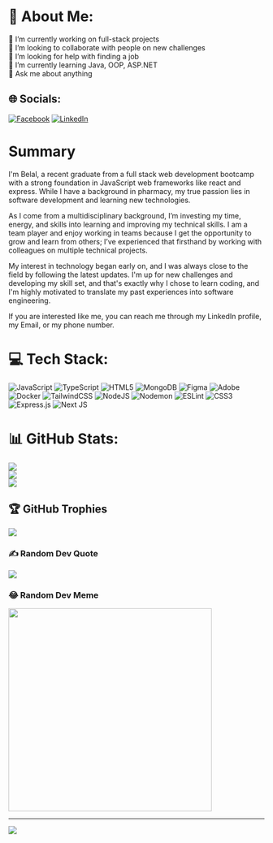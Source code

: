 # 💫 About Me:
🔭 I’m currently working on full-stack projects<br>👯 I’m looking to collaborate with people on new challenges<br>🤝 I’m looking for help with finding a job<br>🌱 I’m currently learning Java, OOP, ASP.NET<br>💬 Ask me about anything


## 🌐 Socials:
[![Facebook](https://img.shields.io/badge/Facebook-%231877F2.svg?logo=Facebook&logoColor=white)](https://facebook.com/https://www.facebook.com/belal.abomoalsh) [![LinkedIn](https://img.shields.io/badge/LinkedIn-%230077B5.svg?logo=linkedin&logoColor=white)](https://linkedin.com/in/https://www.linkedin.com/in/belalabomoailish) 

# Summary
I'm Belal, a recent graduate from a full stack web development bootcamp with a strong foundation in JavaScript web frameworks like react and express. While I have a background in pharmacy, my true passion lies in software development and learning new technologies. 

As I come from a multidisciplinary background, I’m investing my time, energy, and skills into learning and improving my technical skills. I am a team player and enjoy working in teams because I get the opportunity to grow and learn from others; I’ve experienced that firsthand by working with colleagues on multiple technical projects.

My interest in technology began early on, and I was always close to the field by following the latest updates. I'm up for new challenges and developing my skill set, and that's exactly why I chose to learn coding, and I'm highly motivated to translate my past experiences into software engineering.

If you are interested like me, you can reach me through my LinkedIn profile, my Email, or my phone number.

# 💻 Tech Stack:
![JavaScript](https://img.shields.io/badge/javascript-%23323330.svg?style=for-the-badge&logo=javascript&logoColor=%23F7DF1E) ![TypeScript](https://img.shields.io/badge/typescript-%23007ACC.svg?style=for-the-badge&logo=typescript&logoColor=white) ![HTML5](https://img.shields.io/badge/html5-%23E34F26.svg?style=for-the-badge&logo=html5&logoColor=white) ![MongoDB](https://img.shields.io/badge/MongoDB-%234ea94b.svg?style=for-the-badge&logo=mongodb&logoColor=white) ![Figma](https://img.shields.io/badge/figma-%23F24E1E.svg?style=for-the-badge&logo=figma&logoColor=white) ![Adobe](https://img.shields.io/badge/adobe-%23FF0000.svg?style=for-the-badge&logo=adobe&logoColor=white) ![Docker](https://img.shields.io/badge/docker-%230db7ed.svg?style=for-the-badge&logo=docker&logoColor=white) ![TailwindCSS](https://img.shields.io/badge/tailwindcss-%2338B2AC.svg?style=for-the-badge&logo=tailwind-css&logoColor=white) ![NodeJS](https://img.shields.io/badge/node.js-6DA55F?style=for-the-badge&logo=node.js&logoColor=white) ![Nodemon](https://img.shields.io/badge/NODEMON-%23323330.svg?style=for-the-badge&logo=nodemon&logoColor=%BBDEAD) ![ESLint](https://img.shields.io/badge/ESLint-4B3263?style=for-the-badge&logo=eslint&logoColor=white) ![CSS3](https://img.shields.io/badge/css3-%231572B6.svg?style=for-the-badge&logo=css3&logoColor=white) ![Express.js](https://img.shields.io/badge/express.js-%23404d59.svg?style=for-the-badge&logo=express&logoColor=%2361DAFB) ![Next JS](https://img.shields.io/badge/Next-black?style=for-the-badge&logo=next.js&logoColor=white)
# 📊 GitHub Stats:
![](https://github-readme-stats.vercel.app/api?username=belalninja&theme=dark&hide_border=false&include_all_commits=false&count_private=false)<br/>
![](https://github-readme-streak-stats.herokuapp.com/?user=belalninja&theme=dark&hide_border=false)<br/>
![](https://github-readme-stats.vercel.app/api/top-langs/?username=belalninja&theme=dark&hide_border=false&include_all_commits=false&count_private=false&layout=compact)

## 🏆 GitHub Trophies
![](https://github-profile-trophy.vercel.app/?username=belalninja&theme=radical&no-frame=false&no-bg=true&margin-w=4)

### ✍️ Random Dev Quote
![](https://quotes-github-readme.vercel.app/api?type=horizontal&theme=radical)

### 😂 Random Dev Meme
<img src='https://randommeme-five.vercel.app/' style="height: 400px;"/>

---
[![](https://visitcount.itsvg.in/api?id=belalninja&icon=0&color=0)](https://visitcount.itsvg.in)

<!-- Proudly created with GPRM ( https://gprm.itsvg.in ) -->

